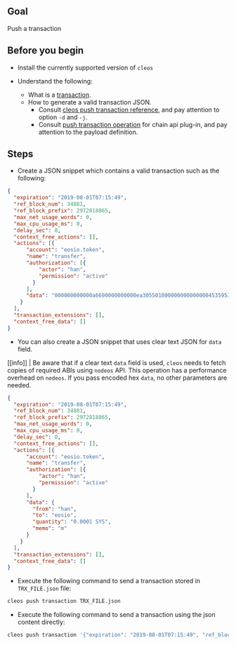 ## Goal

Push a transaction

## Before you begin

* Install the currently supported version of `cleos`

* Understand the following:
  * What is a [transaction](https://developers.eos.io/welcome/latest/glossary/index/#transaction).
  * How to generate a valid transaction JSON.
    * Consult [cleos push transaction reference](https://developers.eos.io/manuals/eos/latest/cleos/command-reference/push/push-transaction), and pay attention to option `-d` and `-j`.
    * Consult [push transaction operation](https://developers.eos.io/manuals/eos/latest/nodeos/plugins/chain_api_plugin/api-reference/index#operation/push_transactions) for chain api plug-in, and pay attention to the payload definition.

## Steps

* Create a JSON snippet which contains a valid transaction such as the following:

```JSON
{
  "expiration": "2019-08-01T07:15:49",
  "ref_block_num": 34881,
  "ref_block_prefix": 2972818865,
  "max_net_usage_words": 0,
  "max_cpu_usage_ms": 0,
  "delay_sec": 0,
  "context_free_actions": [],
  "actions": [{
      "account": "eosio.token",
      "name": "transfer",
      "authorization": [{
          "actor": "han",
          "permission": "active"
        }
      ],
      "data": "000000000000a6690000000000ea305501000000000000000453595300000000016d"
    }
  ],
  "transaction_extensions": [],
  "context_free_data": []
}
```

* You can also create a JSON snippet that uses clear text JSON for `data` field.

[[info]]
| Be aware that if a clear text `data` field is used, `cleos` needs to fetch copies of required ABIs using `nodeos` API. This operation has a performance overhead on `nodeos`. If you pass encoded hex `data`, no other parameters are needed.

```json
{
  "expiration": "2019-08-01T07:15:49",
  "ref_block_num": 34881,
  "ref_block_prefix": 2972818865,
  "max_net_usage_words": 0,
  "max_cpu_usage_ms": 0,
  "delay_sec": 0,
  "context_free_actions": [],
  "actions": [{
      "account": "eosio.token",
      "name": "transfer",
      "authorization": [{
          "actor": "han",
          "permission": "active"
        }
      ],
      "data": {
        "from": "han",
        "to": "eosio",
        "quantity": "0.0001 SYS",
        "memo": "m"
      }
    }
  ],
  "transaction_extensions": [],
  "context_free_data": []
}
```

* Execute the following command to send a transaction stored in `TRX_FILE.json` file:

```sh
cleos push transaction TRX_FILE.json
```

* Execute the following command to send a transaction using the json content directly:

```sh
cleos push transaction '{"expiration": "2019-08-01T07:15:49", "ref_block_num": 34881,"ref_block_prefix": 2972818865,"max_net_usage_words": 0,"max_cpu_usage_ms": 0,"delay_sec": 0,"context_free_actions": [],"actions": [{"account": "eosio.token","name": "transfer","authorization": [{"actor": "han","permission": "active"}],"data": {"from": "han","to": "eosio","quantity": "0.0001 SYS","memo": "m"}}],"transaction_extensions": [],"context_free_data": []}'
```

